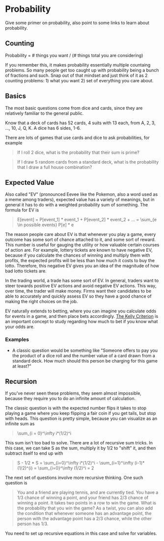 # Probability

Give some primer on probability, also point to some links to learn about probability.

## Counting

Probability = # things you want / (# things total you are considering)

If you remember this, it makes probability essentially multiple countaing problems. So many people get too caught up with probability being a bunch of fractions and such. Snap out of that mindset and just think of it as 2 counting problems: 1) what you want 2) set of everything you care about.

## Basics

The most basic questions come from dice and cards, since they are relatively familiar to the general public.

Know that a deck of cards has 52 cards, 4 suits with 13 each, from A, 2, 3, ..., 10, J, Q, K. A dice has 6 sides, 1-6.

There are lots of games that use cards and dice to ask probabilities, for example 

> If I roll 2 dice, what is the probability that their sum is prime?

> If I draw 5 random cards from a standard deck, what is the probability that I draw a full house combination?

## Expected Value

Also called "EV" (pronounced Eevee like the Pokemon, also a word used as a meme among traders), expected value has a variety of meanings, but in general it has to do with a weighted probability sum of something. The formula for EV is

> E[event] = P[event_1] * event_1 + P[event_2] * event_2 + ... = \sum_{e \in possible events} P[e] * e

The reason people care about EV is that whenever you play a game, every outcome has some sort of chance attached to it, and some sort of reward. This number is useful for gauging the utility or how valuable certain courses of action are. For example, lottery tickets are known to have negative EV, because if you calculate the chances of winning and multiply them with profits, the expected profits will be less than how much it costs to buy the lotto. Therefore, this negative EV gives you an idea of the magnitude of how bad lotto tickets are.

In the trading world, a trade has some sort of EV. In general, traders want to steer towards positive EV actions and avoid negative EV actions. This way, over time, the trader will make money. Firms want their candidates to be able to accurately and quickly assess EV so they have a good chance of making the right choices on the job.

EV naturally extends to betting, where you can imagine you calculate odds for events in a game, and then place bets accordingly. [The Kelly Criterion](https://en.wikipedia.org/wiki/Kelly_criterion) is an important concept to study regarding how much to bet if you know what your odds are.

### Examples

- A classic question would be something like "Someone offers to pay you the product of a dice roll and the number value of a card drawn from a standard deck. How much should this person be charging for this game at least?"

## Recursion

If you've never seen these problems, they seem almost impossible, because
they require you to do an infinite amount of calculation.

The classic question is with the expected number flips it takes to stop playing a game where you keep flipping a fair coin if you get tails, but stop with heads. This question is pretty simple, because you can visualize as an infinite sum as

> \sum_{i = 0}^\infty i*(1/2)^i

This sum isn't too bad to solve. There are a lot of recursive sum tricks. In this case, we can take S as the sum, multiply it by 1/2 to "shift" it, and then subtract itself to end up with

> S - 1/2 * S = \sum_{i=0}^\infty i*(1/2)^i - \sum_{i=1}^\infty (i-1)*(1/2)^(i) = \sum_{i=0}^\infty (1/2)^i = 2

The next set of questions involve more recursive thinking. One such question is

> You and a friend are playing tennis, and are currently tied. You have a 1/3 chance of winning a point, and your friend has 2/3 chance of winning a point. It takes two points in a row to win the game. What is the probability that you win the game? As a twist, you can also add the condition that whenever someone has an advantage point, the person with the advantage point has a 2/3 chance, while the other person has 1/3.

You need to set up recursive equations in this case and solve for variables.
